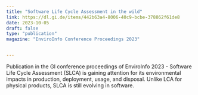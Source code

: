 ```yaml
---
title: "Software Life Cycle Assessment in the wild"
link: https://dl.gi.de/items/442b63a4-8006-40c9-bcbe-378862f61de8
date: 2023-10-05
draft: false
type: "publication"
magazine: "EnviroInfo Conference Proceedings 2023"


---
```

Publication in the GI conference proceedings of EnviroInfo 2023 - Software Life Cycle Assessment (SLCA) is gaining attention for its environmental impacts in production, deployment, usage, and disposal. Unlike LCA for physical products, SLCA is still evolving in software.